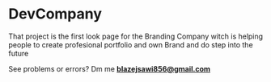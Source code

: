 # DevCompany
That project is the first look page for the Branding Company witch is
helping people to create profesional portfolio and own Brand and do step into the future


See problems or errors?  Dm me **blazejsawi856@gmail.com**
